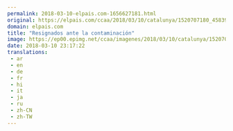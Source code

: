 ```yaml
---
permalink: 2018-03-10-elpais.com-1656627181.html
original: https://elpais.com/ccaa/2018/03/10/catalunya/1520707180_458393.html#?ref=rss&format=simple&link=link
domain: elpais.com
title: "Resignados ante la contaminación"
image: https://ep00.epimg.net/ccaa/imagenes/2018/03/10/catalunya/1520707180_458393_1520707434_rrss_normal.jpg
date: 2018-03-10 23:17:22
translations: 
 - ar
 - en
 - de
 - fr
 - hi
 - it
 - ja
 - ru
 - zh-CN
 - zh-TW
---
```


